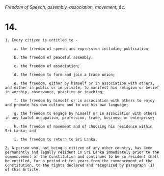 *Freedom of Speech, assembly, association, movement, &c.*

# 14.

    1. Every citizen is entitled to -

        a. the freedom of speech and expression including publication;

        b. the freedom of peaceful assembly;

        c. the freedom of association;

        d. the freedom to form and join a trade union;

        e. the freedom, either by himself or in association with others, and either in public or in private, to manifest his religion or belief in worship, observance, practice or teaching;

        f. the freedom by himself or in association with others to enjoy and promote his own culture and to use his own language;

        g. the freedom to engage by himself or in association with others in any lawful occupation, profession, trade, business or enterprise;

        h. the freedom of movement and of choosing his residence within Sri Lanka; and

        i. the freedom to return to Sri Lanka.

    2. A person who, not being a citizen of any other country, has been permanently and legally resident in Sri Lanka immediately prior to the commencement of the Constitution and continues to be so resident shall be entitled, for a period of ten years from the commencement of the Constitution, to the rights declared and recognized by paragraph (1) of this Article.
